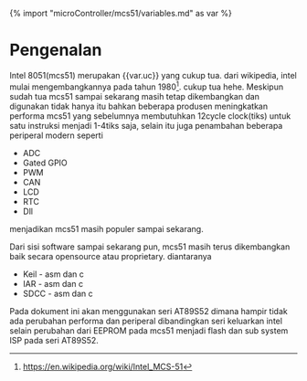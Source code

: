 {% import "microController/mcs51/variables.md" as var %}
# Pengenalan

Intel 8051(mcs51) merupakan {{var.uc}} yang cukup tua. dari wikipedia, intel mulai mengembangkannya pada tahun 1980[^1]. cukup tua hehe. Meskipun sudah tua mcs51 sampai sekarang masih tetap dikembangkan dan digunakan tidak hanya itu bahkan beberapa produsen meningkatkan performa mcs51 yang sebelumnya membutuhkan 12cycle clock(tiks) untuk satu instruksi menjadi 1-4tiks saja, selain itu juga penambahan beberapa periperal modern seperti

* ADC 
* Gated GPIO
* PWM
* CAN 
* LCD 
* RTC 
* Dll

menjadikan mcs51 masih populer sampai sekarang.

Dari sisi software sampai sekarang pun, mcs51 masih terus dikembangkan baik secara opensource atau proprietary. diantaranya

* Keil - asm dan c
* IAR - asm dan c
* SDCC - asm dan c 

Pada dokument ini akan menggunakan seri AT89S52 dimana hampir tidak ada perubahan performa dan periperal dibandingkan seri keluarkan intel selain perubahan dari EEPROM pada mcs51 menjadi flash dan sub system ISP pada seri AT89S52. 

[^1]: https://en.wikipedia.org/wiki/Intel_MCS-51